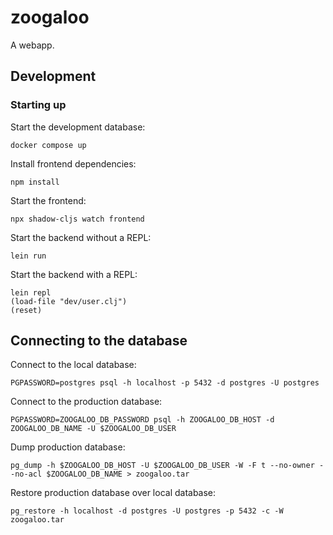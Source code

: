 # zoogaloo

A webapp.

## Development

### Starting up

Start the development database:

```
docker compose up
```

Install frontend dependencies:

```
npm install
```

Start the frontend:

```
npx shadow-cljs watch frontend
```

Start the backend without a REPL:

```
lein run
```

Start the backend with a REPL:

```
lein repl
(load-file "dev/user.clj")
(reset)
```

## Connecting to the database

Connect to the local database:

```
PGPASSWORD=postgres psql -h localhost -p 5432 -d postgres -U postgres
```

Connect to the production database:

```
PGPASSWORD=ZOOGALOO_DB_PASSWORD psql -h ZOOGALOO_DB_HOST -d ZOOGALOO_DB_NAME -U $ZOOGALOO_DB_USER
```

Dump production database:

```
pg_dump -h $ZOOGALOO_DB_HOST -U $ZOOGALOO_DB_USER -W -F t --no-owner --no-acl $ZOOGALOO_DB_NAME > zoogaloo.tar
```

Restore production database over local database:

```
pg_restore -h localhost -d postgres -U postgres -p 5432 -c -W zoogaloo.tar
```
